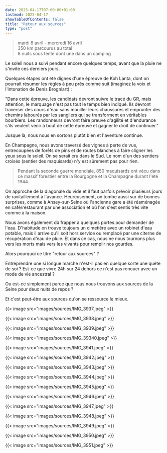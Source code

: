 ```yaml
---
date: 2025-04-17T07:00:00+01:00
lastmod: 2025-04-17
showTableOfContents: false
title: "Retour aux sources"
type: "post"
---
```


> mardi 8 avril - mercredi 16 avril  
> 350 km parcourus au total  
> 8 nuits sous tente dont une dans un camping

Le soleil nous a suivi pendant encore quelques temps, avant que la pluie ne s'invite ces derniers jours. 

Quelques étapes ont été dignes d'une épreuve de Koh Lanta, dont on pourrait résumer les règles à peu près comme suit (imaginez la voix et l'intonation de Denis Brogniart) : 

"Dans cette épreuve, les candidats devront suivre le tracé du GR, mais attention, le marquage n'est pas tout le temps bien indiqué. Ils devront traverser des cours d'eau sans mouiller leurs chaussures et emprunter des chemins labourés par les sangliers qui se transforment en véritables bourbiers. Les randonneurs devront faire preuve d'agilité et d'endurance s'ils veulent venir à bout de cette épreuve et gagner le droit de continuer." 

Jusque là, nous nous en sortons plutôt bien et l'aventure continue.

En Champagne, nous avons traversé des vignes à perte de vue, entrecoupées de forêts de pins et de routes blanches à faire cligner les yeux sous le soleil. On se serait cru dans le Sud. Le nom d'un des sentiers croisés (sentier des maquisards) n'y est sûrement pas pour rien. 

> Pendant la seconde guerre mondiale, 850 maquisards ont vécu dans ce massif forestier entre la Bourgogne et la Champagne durant l'été 1944.

On approche de la diagonale du vide et il faut parfois prévoir plusieurs jours de ravitaillement à l'avance. Heureusement, on tombe aussi sur de bonnes surprises, comme à Ansey-sur-Seine où l'ancienne gare a été réaménagée en café/restaurant par une association et où l'on s'est sentis très vite comme à la maison. 

Nous avons également dû frapper à quelques portes pour demander de l'eau. D'habitude on trouve toujours un cimetière avec un robinet d'eau potable, mais il arrive qu'il soit hors service ou remplacé par une citerne de récupération d'eau de pluie. Et dans ce cas, nous ne nous tournons plus vers les morts mais vers les vivants pour remplir nos gourdes.

Alors pourquoi ce titre "retour aux sources" ? 

Entreprendre une si longue marche n'est-il pas en quelque sorte une quête de soi ? Est-ce que vivre 24h sur 24 dehors ce n'est pas renouer avec un mode de vie ancestral ?

Ou est-ce simplement parce que nous nous trouvons aux sources de la Seine pour deux nuits  de repos ? 

Et c'est peut-être aux sources qu'on se ressource le mieux.

{{< image src="images/sources/IMG_3937.jpeg" >}}

{{< image src="images/sources/IMG_3938.jpeg" >}}

{{< image src="images/sources/IMG_3939.jpeg" >}}

{{< image src="images/sources/IMG_39340.jpeg" >}}

{{< image src="images/sources/IMG_3941.jpeg" >}}

{{< image src="images/sources/IMG_3942.jpeg" >}}

{{< image src="images/sources/IMG_3943.jpeg" >}}

{{< image src="images/sources/IMG_3944.jpeg" >}}

{{< image src="images/sources/IMG_3945.jpeg" >}}

{{< image src="images/sources/IMG_3946.jpeg" >}}

{{< image src="images/sources/IMG_3947.jpeg" >}}

{{< image src="images/sources/IMG_3948.jpeg" >}}

{{< image src="images/sources/IMG_3949.jpeg" >}}

{{< image src="images/sources/IMG_3950.jpeg" >}}

{{< image src="images/sources/IMG_3951.jpeg" >}}
